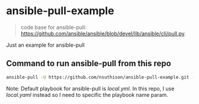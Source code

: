 # ansible-pull-example

> code base for ansible-pull: <https://github.com/ansible/ansible/blob/devel/lib/ansible/cli/pull.py>.

Just an example for ansible-pull

## Command to run ansible-pull from this repo

```bash
ansible-pull -U https://github.com/nsuthison/ansible-pull-example.git -C main -i hosts local.yaml
```

Note: Default playbook for ansible-pull is _local.yml_. In this repo, I use _local.y*a*ml_ instead so I need to specific the playbook name param.
